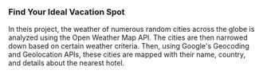 
### Find Your Ideal Vacation Spot

In theis project, the weather of numerous random cities across the globe is analyzed using the Open Weather Map API. The cities are then narrowed down based on certain weather criteria. Then, using Google's Geocoding and Geolocation APIs, these cities are mapped with their name, country, and details about the nearest hotel. 